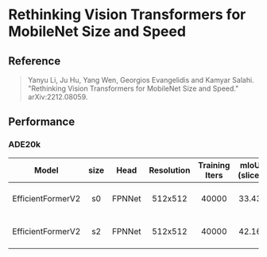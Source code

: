 # Rethinking Vision Transformers for MobileNet Size and Speed

## Reference

> Yanyu Li, Ju Hu, Yang Wen, Georgios Evangelidis and Kamyar Salahi. "Rethinking Vision Transformers for MobileNet Size and Speed." arXiv:2212.08059.

## Performance

### ADE20k

|       Model       | size |  Head  | Resolution | Training Iters | mIoU (slice) |              Links              |
| :---------------: | :--: | :----: | :--------: | :------------: | :----------: | :-----------------------------: |
| EfficientFormerV2 |  s0  | FPNNet |  512x512   |     40000      |    33.43     | [model](https://bj.bcebos.com/paddleseg/dygraph/ade20k/efficientformerv2_s0_ade20k/model.pdparams) \| [log](https://bj.bcebos.com/paddleseg/dygraph/ade20k/efficientformerv2_s0_ade20k/train.log) \| [vdl](https://www.paddlepaddle.org.cn/paddle/visualdl/service/app/index?id=d55127711d121f8451e21679fc8a7b35) |
| EfficientFormerV2 |  s2  | FPNNet |  512x512   |     40000      |    42.16     | [model](https://bj.bcebos.com/paddleseg/dygraph/ade20k/efficientformerv2_s2_ade20k_512x512_40k/model.pdparams) \| [log](https://bj.bcebos.com/paddleseg/dygraph/ade20k/efficientformerv2_s2_ade20k_512x512_40k/train.log) \| [vdl](https://www.paddlepaddle.org.cn/paddle/visualdl/service/app/scalar?id=7397511b1f7607510aaafc218e4ec90d) |
